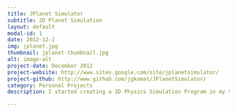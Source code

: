 ```yaml
---
title: JPlanet Simulator
subtitle: 2D Planet Simulation
layout: default
modal-id: 1
date: 2012-12-1
img: jplanet.jpg
thumbnail: jplanet-thumbnail.jpg
alt: image-alt
project-date: December 2012
project-website: http://www.sites.google.com/site/jplanetsimulator/
project-github: http://www.github.com/jgkamat/JPlanetSimulator/
category: Personal Projects
description: I started creating a 2D Physics Simulation Program in my Sophomore year of high school, to combine my new Physics and Computer Science knowledge. I continue to work on it in my free time to this day. This program features advanced collision detection and two gamemodes, creative and survival.

---
```

